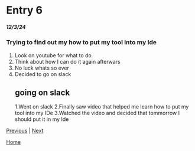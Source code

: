 # Entry 6
##### 12/3/24

### Trying to find out my how to put my tool into my Ide
1. Look on youtube for what to do
2. Think about how I can do it again afterwars
3. No luck whats so ever
4. Decided to go on slack
   ## going on slack
   1.Went on slack
   2.Finally saw video that helped me learn how to put my tool into my IDe
   3.Watched the video and decided that tommorrow I should put it in my Ide

[Previous](entry05.md) | [Next](entry07.md)

[Home](../README.md)
